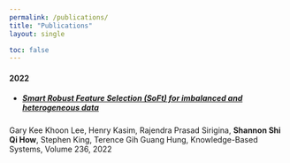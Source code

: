 ```yaml
---
permalink: /publications/
title: "Publications"
layout: single

toc: false
---
```

#### 2022
* ##### [Smart Robust Feature Selection (SoFt) for imbalanced and heterogeneous data](https://doi.org/10.1016/j.knosys.2021.107197)
Gary Kee Khoon Lee, Henry Kasim, Rajendra Prasad Sirigina, **Shannon Shi Qi How**, Stephen King, Terence Gih Guang Hung,
Knowledge-Based Systems, Volume 236, 2022

